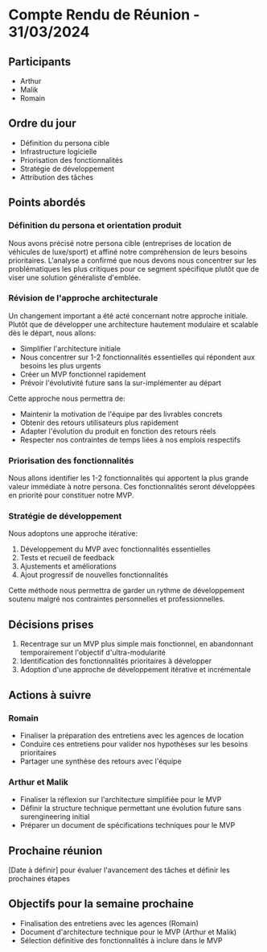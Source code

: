 # Compte Rendu de Réunion - 31/03/2024

## Participants
- Arthur
- Malik
- Romain

## Ordre du jour
- Définition du persona cible
- Infrastructure logicielle
- Priorisation des fonctionnalités
- Stratégie de développement
- Attribution des tâches

## Points abordés

### Définition du persona et orientation produit
Nous avons précisé notre persona cible (entreprises de location de véhicules de luxe/sport) et affiné notre compréhension de leurs besoins prioritaires. L'analyse a confirmé que nous devons nous concentrer sur les problématiques les plus critiques pour ce segment spécifique plutôt que de viser une solution généraliste d'emblée.

### Révision de l'approche architecturale
Un changement important a été acté concernant notre approche initiale. Plutôt que de développer une architecture hautement modulaire et scalable dès le départ, nous allons:
- Simplifier l'architecture initiale
- Nous concentrer sur 1-2 fonctionnalités essentielles qui répondent aux besoins les plus urgents
- Créer un MVP fonctionnel rapidement
- Prévoir l'évolutivité future sans la sur-implémenter au départ

Cette approche nous permettra de:
- Maintenir la motivation de l'équipe par des livrables concrets
- Obtenir des retours utilisateurs plus rapidement
- Adapter l'évolution du produit en fonction des retours réels
- Respecter nos contraintes de temps liées à nos emplois respectifs

### Priorisation des fonctionnalités
Nous allons identifier les 1-2 fonctionnalités qui apportent la plus grande valeur immédiate à notre persona. Ces fonctionnalités seront développées en priorité pour constituer notre MVP.

### Stratégie de développement
Nous adoptons une approche itérative:
1. Développement du MVP avec fonctionnalités essentielles
2. Tests et recueil de feedback
3. Ajustements et améliorations
4. Ajout progressif de nouvelles fonctionnalités

Cette méthode nous permettra de garder un rythme de développement soutenu malgré nos contraintes personnelles et professionnelles.

## Décisions prises
1. Recentrage sur un MVP plus simple mais fonctionnel, en abandonnant temporairement l'objectif d'ultra-modularité
2. Identification des fonctionnalités prioritaires à développer
3. Adoption d'une approche de développement itérative et incrémentale

## Actions à suivre

### Romain
- Finaliser la préparation des entretiens avec les agences de location
- Conduire ces entretiens pour valider nos hypothèses sur les besoins prioritaires
- Partager une synthèse des retours avec l'équipe

### Arthur et Malik
- Finaliser la réflexion sur l'architecture simplifiée pour le MVP
- Définir la structure technique permettant une évolution future sans surengineering initial
- Préparer un document de spécifications techniques pour le MVP

## Prochaine réunion
[Date à définir] pour évaluer l'avancement des tâches et définir les prochaines étapes

## Objectifs pour la semaine prochaine
- Finalisation des entretiens avec les agences (Romain)
- Document d'architecture technique pour le MVP (Arthur et Malik)
- Sélection définitive des fonctionnalités à inclure dans le MVP 